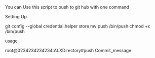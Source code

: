 You can Use this script to push to git hub with one command

Setting Up

git config --global credential.helper store
mv push /bin/push
chmod +x /bin/push


usage

root@0234234234234:ALXDirectory#push Commit_message
